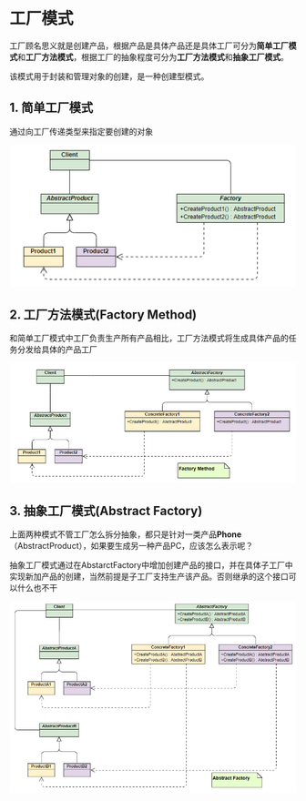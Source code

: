 # 工厂模式

工厂顾名思义就是创建产品，根据产品是具体产品还是具体工厂可分为**简单工厂模式**和**工厂方法模式**，根据工厂的抽象程度可分为**工厂方法模式**和**抽象工厂模式**。

该模式用于封装和管理对象的创建，是一种创建型模式。

 ## 1. 简单工厂模式

通过向工厂传递类型来指定要创建的对象

![](SimpleFactory.png)



## 2. 工厂方法模式(Factory Method)

和简单工厂模式中工厂负责生产所有产品相比，工厂方法模式将生成具体产品的任务分发给具体的产品工厂

![](FactoryMethod.png)



## 3. 抽象工厂模式(Abstract Factory)

上面两种模式不管工厂怎么拆分抽象，都只是针对一类产品**Phone**（AbstractProduct），如果要生成另一种产品PC，应该怎么表示呢？

抽象工厂模式通过在AbstarctFactory中增加创建产品的接口，并在具体子工厂中实现新加产品的创建，当然前提是子工厂支持生产该产品。否则继承的这个接口可以什么也不干

![](AbstractFactory.png)